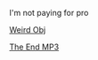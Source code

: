 I'm not paying for pro

[Weird Obj](https://github.com/danchepkwony/codepen_assets/blob/main/weird.obj)

[The End MP3](https://github.com/danchepkwony/codepen_assets/blob/main/theEnd.mp3)

